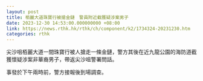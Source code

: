 ```yaml
---
layout: post
title: 栢麗大道珠寶行被搶金鏈　警員附近截獲疑涉案男子
date: 2023-12-30 14:53:00.000000000 +08:00
link: https://news.rthk.hk/rthk/ch/component/k2/1734324-20231230.htm
categories: rthk
---
```


尖沙咀栢麗大道一間珠寶行被人搶走一條金鏈，警方其後在近九龍公園的海防道截獲懷疑涉案非華裔男子，帶返尖沙咀警署問話。

事發於下午兩時前，警方接報後到場調查。
